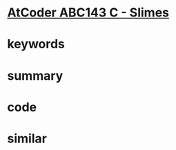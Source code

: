 # [AtCoder ABC143 C - Slimes](https://atcoder.jp/contests/abc143/tasks/abc143_c)


# keywords 


# summary


# code 


# similar